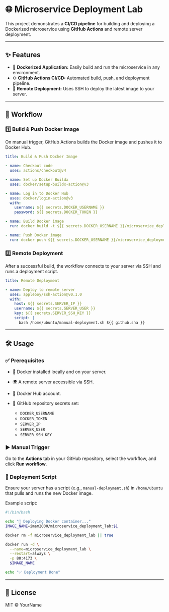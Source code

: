 # 🌐 Microservice Deployment Lab

This project demonstrates a **CI/CD pipeline** for building and deploying a Dockerized microservice using **GitHub Actions** and remote server deployment.

---

## ✨ Features

* 🐳 **Dockerized Application:** Easily build and run the microservice in any environment.
* ⚙️ **GitHub Actions CI/CD:** Automated build, push, and deployment pipeline.
* 🚀 **Remote Deployment:** Uses SSH to deploy the latest image to your server.

---

## 🔄 Workflow

### 1️⃣ Build & Push Docker Image

On manual trigger, GitHub Actions builds the Docker image and pushes it to Docker Hub.

```yaml
title: Build & Push Docker Image

- name: Checkout code
  uses: actions/checkout@v4

- name: Set up Docker Buildx
  uses: docker/setup-buildx-action@v3

- name: Log in to Docker Hub
  uses: docker/login-action@v3
  with:
    username: ${{ secrets.DOCKER_USERNAME }}
    password: ${{ secrets.DOCKER_TOKEN }}

- name: Build Docker image
  run: docker build -t ${{ secrets.DOCKER_USERNAME }}/microservice_deployment_lab:${{ github.sha }} .

- name: Push Docker image
  run: docker push ${{ secrets.DOCKER_USERNAME }}/microservice_deployment_lab:${{ github.sha }}
```

### 2️⃣ Remote Deployment

After a successful build, the workflow connects to your server via SSH and runs a deployment script.

```yaml
title: Remote Deployment

- name: Deploy to remote server
  uses: appleboy/ssh-action@v0.1.0
  with:
    host: ${{ secrets.SERVER_IP }}
    username: ${{ secrets.SERVER_USER }}
    key: ${{ secrets.SERVER_SSH_KEY }}
    script: |
      bash /home/ubuntu/manual-deployment.sh ${{ github.sha }}
```

---

## 🛠 Usage

### ✅ Prerequisites

* 🐳 Docker installed locally and on your server.
* 🌍 A remote server accessible via SSH.
* 🔑 Docker Hub account.
* 🔐 GitHub repository secrets set:

  * `DOCKER_USERNAME`
  * `DOCKER_TOKEN`
  * `SERVER_IP`
  * `SERVER_USER`
  * `SERVER_SSH_KEY`

### ▶️ Manual Trigger

Go to the **Actions** tab in your GitHub repository, select the workflow, and click **Run workflow**.

### 📜 Deployment Script

Ensure your server has a script (e.g., `manual-deployment.sh`) in `/home/ubuntu` that pulls and runs the new Docker image.

Example script:

```sh
#!/bin/bash

echo "🚀 Deploying Docker container..."
IMAGE_NAME=imam2000/microservice_deployment_lab:$1

docker rm -f microservice_deployment_lab || true

docker run -d \
  --name=microservice_deployment_lab \
  --restart=always \
  -p 80:4173 \
  $IMAGE_NAME

echo "✅ Deployment Done"
```

---

## 📄 License

MIT © YourName
